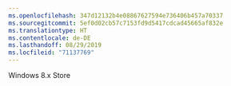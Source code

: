 ```yaml
---
ms.openlocfilehash: 347d12132b4e08867627594e736406b457a70337
ms.sourcegitcommit: 5ef0d02cb57c7153fd9d5417cdcad45665af832e
ms.translationtype: HT
ms.contentlocale: de-DE
ms.lasthandoff: 08/29/2019
ms.locfileid: "71137769"
---
```

Windows 8.x Store